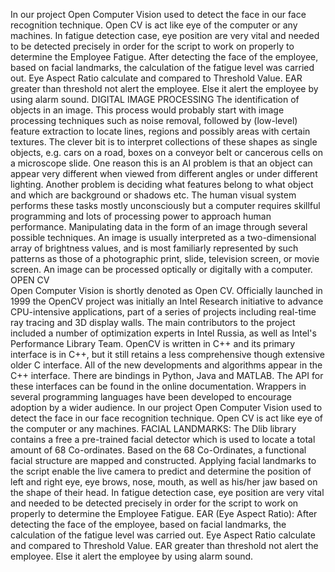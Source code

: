  In our project Open Computer Vision used to detect the face in our face recognition technique. Open CV is act like eye of the computer or any machines.
 In fatigue detection case, eye position are very vital and needed to be detected precisely in order for the script to work on properly to determine the Employee Fatigue.
 After detecting the face of the employee, based on facial landmarks, the calculation of the fatigue level was carried out. Eye Aspect Ratio calculate and compared to Threshold Value. EAR greater than threshold not alert the employee. Else it alert the employee by using alarm sound.
DIGITAL IMAGE PROCESSING
   The identification of objects in an image. This process would probably start with image processing techniques such as noise removal, followed by (low-level) feature extraction to locate lines, regions and possibly areas with certain textures.
   The clever bit is to interpret collections of these shapes as single objects, e.g. cars on a road, boxes on a conveyor belt or cancerous cells on a microscope slide. One reason this is an AI problem is that an object can appear very different when viewed from different angles or under different lighting. 
    Another problem is deciding what features belong to what object and which are background or shadows etc. The human visual system performs these tasks mostly unconsciously but a computer requires skillful programming and lots of processing power to approach human performance. Manipulating data in the form of an image through several possible techniques. An image is usually interpreted as a two-dimensional array of brightness values, and is most familiarly represented by such patterns as those of a photographic print, slide, television screen, or movie screen. An image can be processed optically or digitally with a computer.
OPEN CV                        
   Open Computer Vision is shortly denoted as Open CV. Officially launched in 1999 the OpenCV project was initially an Intel Research initiative to advance CPU-intensive applications, part of a series of projects including real-time ray tracing and 3D display walls. The main contributors to the project included a number of optimization experts in Intel Russia, as well as Intel's Performance Library Team.
   OpenCV is written in C++ and its primary interface is in C++, but it still retains a less comprehensive though extensive older C interface. All of the new developments and algorithms appear in the C++ interface. There are bindings in Python, Java and MATLAB. The API for these interfaces can be found in the online documentation. Wrappers in several programming languages have been developed to encourage adoption by a wider audience.
   In our project Open Computer Vision used to detect the face in our face recognition technique. Open CV is act like eye of the computer or any machines.
FACIAL LANDMARKS:
   The Dlib library contains a free a pre-trained facial detector which is used to locate a total amount of 68 Co-ordinates. Based on the 68 Co-Ordinates, a functional facial structure are mapped and constructed. Applying facial landmarks to the script enable the live camera to predict and determine the position of left and right eye, eye brows, nose, mouth, as well as his/her jaw based on the shape of their head. In fatigue detection case, eye position are very vital and needed to be detected precisely in order for the script to work on properly to determine the Employee Fatigue.
EAR (Eye Aspect Ratio):
   After detecting the face of the employee, based on facial landmarks, the calculation of the fatigue level was carried out. Eye Aspect Ratio calculate and compared to Threshold Value. EAR greater than threshold not alert the employee. Else it alert the employee by using alarm sound.
     
